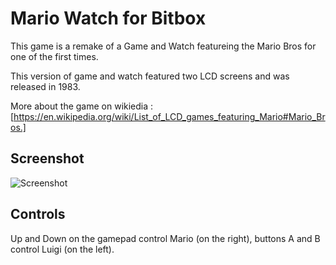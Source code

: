Mario Watch for Bitbox
========================

This game is a remake of a Game and Watch featureing the Mario Bros for one of the first times.

This version of game and watch featured two LCD screens and was released in 1983.

More about the game on wikiedia : [https://en.wikipedia.org/wiki/List_of_LCD_games_featuring_Mario#Mario_Bros.]


Screenshot
----------

  ![Screenshot](https://raw.githubusercontent.com/makapuf/bitbox-mariowatch/master/sceenshot.png)


Controls
--------

Up and Down on the gamepad control Mario (on the right), buttons A and B control Luigi (on the left). 


